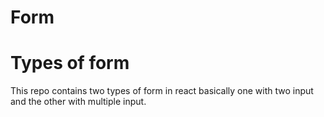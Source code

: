 # Form
<h1>Types of form</h1>
This repo contains two types of form in react basically one with two input and the other with multiple input.
